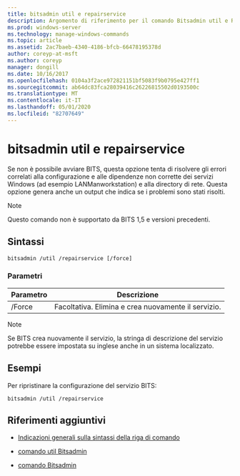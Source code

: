 ```yaml
---
title: bitsadmin util e repairservice
description: Argomento di riferimento per il comando Bitsadmin util e REPAIRSERVICE, che corregge i problemi noti in varie versioni del servizio BITS.
ms.prod: windows-server
ms.technology: manage-windows-commands
ms.topic: article
ms.assetid: 2ac7baeb-4340-4186-bfcb-66478195378d
author: coreyp-at-msft
ms.author: coreyp
manager: dongill
ms.date: 10/16/2017
ms.openlocfilehash: 0104a3f2ace972821151bf5083f9b0795e427ff1
ms.sourcegitcommit: ab64dc83fca28039416c26226815502d0193500c
ms.translationtype: MT
ms.contentlocale: it-IT
ms.lasthandoff: 05/01/2020
ms.locfileid: "82707649"
---
```

# <a name="bitsadmin-util-and-repairservice"></a>bitsadmin util e repairservice

Se non è possibile avviare BITS, questa opzione tenta di risolvere gli errori correlati alla configurazione e alle dipendenze non corrette dei servizi Windows (ad esempio LANManworkstation) e alla directory di rete. Questa opzione genera anche un output che indica se i problemi sono stati risolti.

> [!NOTE]
> Questo comando non è supportato da BITS 1,5 e versioni precedenti.

## <a name="syntax"></a>Sintassi

```
bitsadmin /util /repairservice [/force]
```

### <a name="parameters"></a>Parametri

| Parametro | Descrizione |
| --------- | ----------- |
| /Force | Facoltativa. Elimina e crea nuovamente il servizio.|

> [!NOTE]
> Se BITS crea nuovamente il servizio, la stringa di descrizione del servizio potrebbe essere impostata su inglese anche in un sistema localizzato.

## <a name="examples"></a>Esempi

Per ripristinare la configurazione del servizio BITS:

```
bitsadmin /util /repairservice
```

## <a name="additional-references"></a>Riferimenti aggiuntivi

- [Indicazioni generali sulla sintassi della riga di comando](command-line-syntax-key.md)

- [comando util Bitsadmin](bitsadmin-util.md)

- [comando Bitsadmin](bitsadmin.md)
